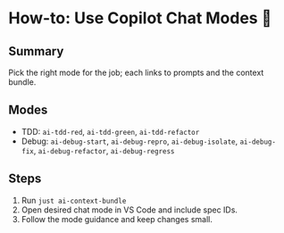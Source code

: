 # How-to: Use Copilot Chat Modes 💬

## Summary
Pick the right mode for the job; each links to prompts and the context bundle.

## Modes
- TDD: `ai-tdd-red`, `ai-tdd-green`, `ai-tdd-refactor`
- Debug: `ai-debug-start`, `ai-debug-repro`, `ai-debug-isolate`, `ai-debug-fix`, `ai-debug-refactor`, `ai-debug-regress`

## Steps
1) Run `just ai-context-bundle`
2) Open desired chat mode in VS Code and include spec IDs.
3) Follow the mode guidance and keep changes small.
